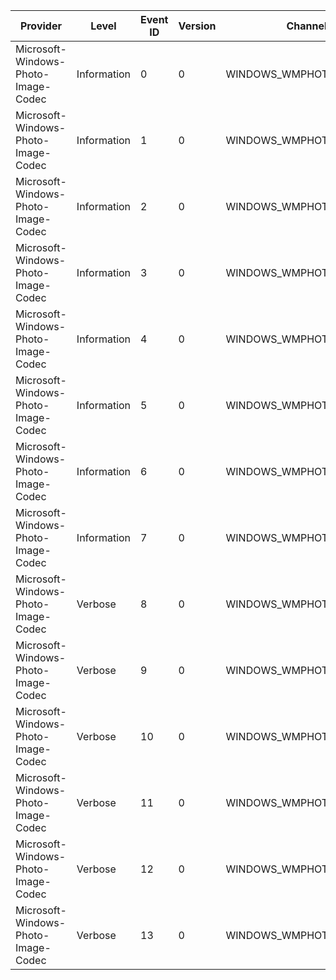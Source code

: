 Provider                             |  Level        |  Event ID  |  Version  |  Channel                  |  Task                                        |  Opcode  |  Keyword  |  Message
-------------------------------------|---------------|------------|-----------|---------------------------|----------------------------------------------|----------|-----------|---------
Microsoft-Windows-Photo-Image-Codec  |  Information  |  0         |  0        |  WINDOWS_WMPHOTO_CHANNEL  |  WMPHOTO_Decoder_DecoderFrameCopyPixelsCore  |  Start   |           |
Microsoft-Windows-Photo-Image-Codec  |  Information  |  1         |  0        |  WINDOWS_WMPHOTO_CHANNEL  |  WMPHOTO_Decoder_DecoderFrameCopyPixelsCore  |  Stop    |           |
Microsoft-Windows-Photo-Image-Codec  |  Information  |  2         |  0        |  WINDOWS_WMPHOTO_CHANNEL  |  WMPHOTO_Decoder_DecoderFrameDecodeImage     |  Start   |           |
Microsoft-Windows-Photo-Image-Codec  |  Information  |  3         |  0        |  WINDOWS_WMPHOTO_CHANNEL  |  WMPHOTO_Decoder_DecoderFrameDecodeImage     |  Stop    |           |
Microsoft-Windows-Photo-Image-Codec  |  Information  |  4         |  0        |  WINDOWS_WMPHOTO_CHANNEL  |  WMPHOTO_Encoder_EncoderFrameEncodeFrame     |  Start   |           |
Microsoft-Windows-Photo-Image-Codec  |  Information  |  5         |  0        |  WINDOWS_WMPHOTO_CHANNEL  |  WMPHOTO_Encoder_EncoderFrameEncodeFrame     |  Stop    |           |
Microsoft-Windows-Photo-Image-Codec  |  Information  |  6         |  0        |  WINDOWS_WMPHOTO_CHANNEL  |  WMPHOTO_Encoder_EncoderFrameEncodeStream    |  Start   |           |
Microsoft-Windows-Photo-Image-Codec  |  Information  |  7         |  0        |  WINDOWS_WMPHOTO_CHANNEL  |  WMPHOTO_Encoder_EncoderFrameEncodeStream    |  Stop    |           |
Microsoft-Windows-Photo-Image-Codec  |  Verbose      |  8         |  0        |  WINDOWS_WMPHOTO_CHANNEL  |  WMPHOTO_Decoder_ReducedResolution_Info      |          |           |
Microsoft-Windows-Photo-Image-Codec  |  Verbose      |  9         |  0        |  WINDOWS_WMPHOTO_CHANNEL  |  WMPHOTO_Encoder_EncodeThumbnail_Info        |          |           |
Microsoft-Windows-Photo-Image-Codec  |  Verbose      |  10        |  0        |  WINDOWS_WMPHOTO_CHANNEL  |  WMPHOTO_Decoder_FrameParamsSource_Info      |          |           |
Microsoft-Windows-Photo-Image-Codec  |  Verbose      |  11        |  0        |  WINDOWS_WMPHOTO_CHANNEL  |  WMPHOTO_Decoder_FrameParamsTransform_Info   |          |           |
Microsoft-Windows-Photo-Image-Codec  |  Verbose      |  12        |  0        |  WINDOWS_WMPHOTO_CHANNEL  |  WMPHOTO_Encoder_FrameParams_Info            |          |           |
Microsoft-Windows-Photo-Image-Codec  |  Verbose      |  13        |  0        |  WINDOWS_WMPHOTO_CHANNEL  |  WMPHOTO_Transcoder_TranscodeParams_Info     |          |           |